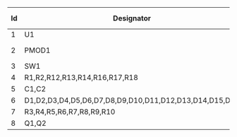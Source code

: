 Id|Designator|Package|Quantity|Designation|Supplier and ref|
----|------------|---------|----------|-------------|------------------|
1|U1|SOIC-16_3.9x9.9mm_P1.27mm|1|74HC595|||
2|PMOD1|pmod_pin_array_6x2|1|PMOD-Device-x2-Type-1A-GPIO|||
3|SW1|RotaryEncoder_Alps_EC11E-Switch_Vertical_H20mm|1|Rotary_Encoder_Switch|||
4|R1,R2,R12,R13,R14,R16,R17,R18|R_0603_1608Metric_Pad0.98x0.95mm_HandSolder|8|4.7k|||
5|C1,C2|C_0603_1608Metric_Pad1.08x0.95mm_HandSolder|2|100n|||
6|D1,D2,D3,D4,D5,D6,D7,D8,D9,D10,D11,D12,D13,D14,D15,D16|LED_0805_2012Metric_Pad1.15x1.40mm_HandSolder|16|LED_ALT|||
7|R3,R4,R5,R6,R7,R8,R9,R10|R_0603_1608Metric_Pad0.98x0.95mm_HandSolder|8|220R|||
8|Q1,Q2|SOT-23|2|2N7002|||
